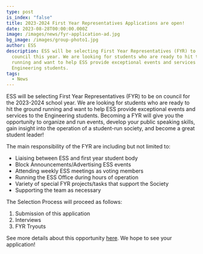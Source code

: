 ```yaml
---
type: post
is_index: "false"
title: 2023-2024 First Year Representatives Applications are open!
date: 2023-08-28T00:00:00.000Z
image: /images/news/fyr-application-ad.jpg
bg_image: /images/group-photo1.jpg
author: ESS
description: ESS will be selecting First Year Representatives (FYR) to be on
  council this year. We are looking for students who are ready to hit the ground
  running and want to help ESS provide exceptional events and services to the
  Engineering students.
tags:
  - News
---
```


ESS will be selecting First Year Representatives (FYR) to be on council for the 2023-2024 school year. We are looking for students who are ready to hit the ground running and want to help ESS provide exceptional events and services to the Engineering students. Becoming a FYR will give you the opportunity to organize and run events, develop your public speaking skills, gain insight into the operation of a student-run society, and become a great student leader!

The main responsibility of the FYR are including but not limited to:

- Liaising between ESS and first year student body
- Block Announcements/Advertising ESS events
- Attending weekly ESS meetings as voting members
- Running the ESS Office during hours of operation
- Variety of special FYR projects/tasks that support the Society
- Supporting the team as necessary

The Selection Process will proceed as follows:

1. Submission of this application
2. Interviews
3. FYR Tryouts

See more details about this opportunity [here](/get-involved/applications/firstyearrep/). We hope to see your application!
